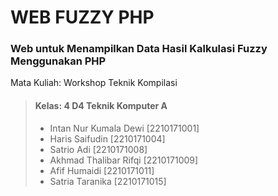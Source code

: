 # WEB FUZZY PHP

### Web untuk Menampilkan Data Hasil Kalkulasi Fuzzy Menggunakan PHP

Mata Kuliah: Workshop Teknik Kompilasi

> #### Kelas: 4 D4 Teknik Komputer A
> - Intan Nur Kumala Dewi \[2210171001\]
> - Haris Saifudin \[2210171004\]
> - Satrio Adi \[2210171008\]
> - Akhmad Thalibar Rifqi \[2210171009\]
> - Afif Humaidi \[2210171011\]
> - Satria Taranika \[2210171015\]
